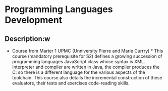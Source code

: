 # Programming Languages Development
## Description:w
* Course from Marter 1 UPMC (Unniversity Pierre and Marie Currry) *
This course (mandatory prerequisite for S2) defines a growing succession of programming languages JavaScript class whose syntax is XML. Interpreter and compiler are written in Java, the compiler produces the C: so there is a different language for the various aspects of the toolchain. This course also details the incremental construction of these evaluators, their tests and exercises code-reading skills.
